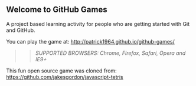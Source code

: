 ## Welcome to GitHub Games

A project based learning activity for people who are getting started with Git and GitHub.

You can play the game at: http://patrick1964.github.io/github-games/

>> _*SUPPORTED BROWSERS*: Chrome, Firefox, Safari, Opera and IE9+_

This fun open source game was cloned from: https://github.com/jakesgordon/javascript-tetris
